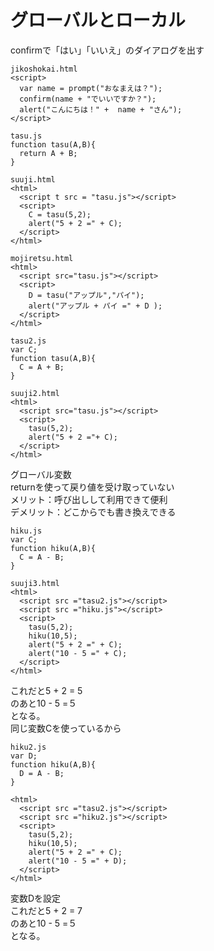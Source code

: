 # グローバルとローカル
confirmで「はい」「いいえ」のダイアログを出す
```
jikoshokai.html
<script>
  var name = prompt("おなまえは？");
  confirm(name + "でいいですか？");
  alert("こんにちは！" +  name + "さん");
</script>
```
```
tasu.js
function tasu(A,B){
  return A + B;
}
```
```
suuji.html
<html>
  <script t src = "tasu.js"></script>
  <script>
    C = tasu(5,2);
    alert("5 + 2 =" + C);
  </script>
</html>
```
```
mojiretsu.html
<html>
  <script src="tasu.js"></script>
  <script>
    D = tasu("アップル","パイ");
    alert("アップル + パイ =" + D );
  </script>
</html>
```
```
tasu2.js
var C;
function tasu(A,B){
  C = A + B;
}
```
```
suuji2.html
<html>
  <script src="tasu.js"></script>
  <script>
    tasu(5,2);
    alert("5 + 2 ="+ C);
  </script>
</html>
```
グローバル変数  
returnを使って戻り値を受け取っていない  
メリット：呼び出しして利用できて便利  
デメリット：どこからでも書き換えできる  
```
hiku.js
var C;
function hiku(A,B){
  C = A - B;
}
```
```
suuji3.html
<html>
  <script src ="tasu2.js"></script>
  <script src ="hiku.js"></script>
  <script>
    tasu(5,2);
    hiku(10,5);
    alert("5 + 2 =" + C);
    alert("10 - 5 =" + C);
  </script>
</html>
```
これだと5 + 2 = 5  
のあと10 - 5 =５  
となる。  
同じ変数Cを使っているから  
```
hiku2.js
var D;
function hiku(A,B){
  D = A - B;
}
```
```
<html>
  <script src ="tasu2.js"></script>
  <script src ="hiku2.js"></script>
  <script>
    tasu(5,2);
    hiku(10,5);
    alert("5 + 2 =" + C);
    alert("10 - 5 =" + D);
  </script>
</html>
```
変数Dを設定  
これだと5 + 2 = 7   
のあと10 - 5 =５  
となる。  
